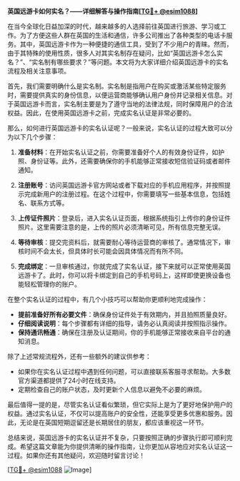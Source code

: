 **英国远游卡如何实名？——详细解答与操作指南[[TG💪+ @esim1088](https://t.me/s/esim1088)]**

在当今全球化日益加深的时代，越来越多的人选择前往英国进行旅游、学习或工作。为了方便这些人群在英国的生活和通信，许多公司推出了各种类型的电话卡服务。其中，英国远游卡作为一种便捷的通信工具，受到了不少用户的青睐。然而，由于其特殊的使用性质，很多人对其实名制存在疑问，比如“英国远游卡怎么实名？”、“实名制有哪些要求？”等问题。本文将为大家详细介绍英国远游卡的实名流程及相关注意事项。

首先，我们需要明确什么是实名制。实名制是指用户在购买或激活某些特定服务时，需要提供真实的身份信息，以便运营商能够确认用户身份并记录相关信息。对于英国远游卡而言，实名制主要是为了遵守当地的法律法规，同时保障用户的合法权益。因此，在使用英国远游卡之前，完成实名认证是非常必要的。

那么，如何进行英国远游卡的实名认证呢？一般来说，实名认证的过程大致可以分为以下几个步骤：

1. **准备材料**：在开始实名认证之前，你需要准备好个人的有效身份证件，如护照、身份证等。此外，还需要确保你的手机能够正常接收短信验证码或者邮件通知。

2. **注册账号**：访问英国远游卡官方网站或者下载对应的手机应用程序，并按照提示完成新用户的注册过程。在这个过程中，你需要填写一些基本信息，包括姓名、联系方式等。

3. **上传证件照片**：登录后，进入实名认证页面，根据系统指引上传你的身份证件照片。这里需要注意的是，上传的照片必须清晰可见，所有信息完整无误。

4. **等待审核**：提交完资料后，就需要耐心等待运营商的审核了。通常情况下，审核时间不会太长，但具体时长可能会因具体情况而有所不同。

5. **完成绑定**：一旦审核通过，你就完成了实名认证，接下来就可以正常使用英国远游卡了。此时，你可以将卡绑定到自己的手机号码上，这样即使更换设备也能轻松管理你的账户。

在整个实名认证的过程中，有几个小技巧可以帮助你更顺利地完成操作：

- **提前准备好所有必要文件**：确保身份证件处于有效期内，并且拍照质量良好。
- **仔细阅读说明**：每个步骤都有详细的指导，请务必认真阅读并按照指示操作。
- **保持通讯畅通**：确保在注册及认证期间，你的手机能够正常接收来自平台的通知消息。

除了上述常规流程外，还有一些额外的建议供参考：

- 如果你在实名认证过程中遇到任何问题，可以直接联系客服寻求帮助。大多数官方渠道都提供了24小时在线支持。
- 定期检查自己的账户状态，及时更新个人信息以避免不必要的麻烦。

最后值得一提的是，尽管实名认证看似繁琐，但它实际上是为了更好地保护用户的权益。通过实名认证，不仅可以提高账户的安全性，还能享受更多优惠和服务。因此，无论是在英国短期逗留还是长期居住的朋友，都应该重视这一环节。

总结来说，英国远游卡的实名认证并不复杂，只要按照正确的步骤执行即可顺利完成。希望这篇文章能为你提供清晰的操作指南，让你更加从容地应对实名认证这一过程。如果你还有其他疑问，欢迎随时留言讨论！

[[TG💪+ @esim1088](https://t.me/s/esim1088) ![Image](https://i.postimg.cc/4NQfJmqS/Snipaste-2025-05-13-00-14-12.png)]